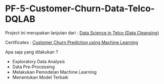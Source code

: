 # PF-5-Customer-Churn-Data-Telco-DQLAB

Project ini merupakan lanjutan dari :
[Data Science in Telco (Data Cleansing)](https://github.com/DevRichan/PF-2-Data-Science-in-Telco-Data-Cleansing-DQLAB)

Certificates : [Customer Churn Prediction using Machine Learning](https://drive.google.com/file/d/1xijpRIaRkQwpvYZCyd4sFheb_erVx2BI/view?usp=sharing)

Apa saja yang dilakukan ? 

- Exploratory Data Analysis
- Data Pre-Processing
- Melakukan Pemodelan Machine Learning
- Menentukan Model Terbaik
